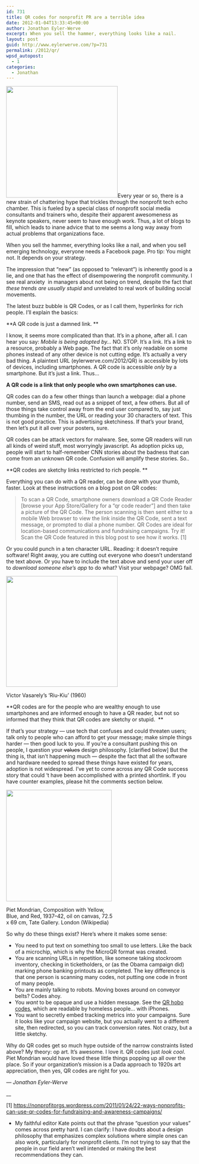 ```yaml
---
id: 731
title: QR codes for nonprofit PR are a terrible idea
date: 2012-01-04T13:33:45+00:00
author: Jonathan Eyler-Werve
excerpt: When you sell the hammer, everything looks like a nail.
layout: post
guid: http://www.eylerwerve.com/?p=731
permalink: /2012/qr/
wpsd_autopost:
  - 1
categories:
  - Jonathan
---
```

[<img class="alignright size-medium wp-image-748" title="QR2" src="http://www.eylerwerve.com/wp-content/uploads/2012/01/QR2-300x300.png" alt="" width="300" height="300" srcset="http://www.eylerwerve.com/wp-content/uploads/2012/01/QR2-150x150.png 150w, http://www.eylerwerve.com/wp-content/uploads/2012/01/QR2-300x300.png 300w, http://www.eylerwerve.com/wp-content/uploads/2012/01/QR2.png 344w" sizes="(max-width: 300px) 100vw, 300px" />](http://www.eylerwerve.com/wp-content/uploads/2012/01/QR2.png)Every year or so, there is a new strain of chattering hype that trickles through the nonprofit tech echo chamber. This is fueled by a special class of nonprofit social media consultants and trainers who, despite their apparent awesomeness as keynote speakers, never seem to have enough work. Thus, a lot of blogs to fill, which leads to inane advice that to me seems a long way away from actual problems that organizations face.

When you sell the hammer, everything looks like a nail, and when you sell emerging technology, everyone needs a Facebook page. Pro tip: You might not. It depends on your strategy.

The impression that &#8220;new&#8221; (as opposed to &#8220;relevant&#8221;) is inherently good is a lie, and one that has the effect of disempowering the nonprofit community. I see real anxiety  in managers about not being on trend, despite the fact that _these trends are usually stupid_ and unrelated to real work of building social movements.

The latest buzz bubble is QR Codes, or as I call them, hyperlinks for rich people. I&#8217;ll explain the basics:

**A QR code is just a damned link. **

I know, it seems more complicated than that. It&#8217;s in a phone, after all. I can hear you say: _Mobile is being adopted by&#8230;_ NO. STOP. It&#8217;s a link. It&#8217;s a link to a resource, probably a Web page. The fact that it&#8217;s only readable on some phones instead of any other device is not cutting edge. It&#8217;s actually a very bad thing. A plaintext URL (eylerwerve.com/2012/QR) is accessible by lots of devices, including smartphones. A QR code is accessible _only_ by a smartphone. But it&#8217;s just a link. Thus&#8230;

**A QR code is a link that only people who own smartphones can use.**

QR codes can do a few other things than launch a webpage: dial a phone number, send an SMS, read out as a snippet of text, a few others. But all of those things take control away from the end user compared to, say just thumbing in the number, the URL or reading your 30 characters of text. This is not good practice. This is advertising sketchiness. If that&#8217;s your brand, then let&#8217;s put it all over your posters, sure.

QR codes can be attack vectors for malware. See, some QR readers will run all kinds of weird stuff, most worryingly javascript. As adoption picks up, people will start to half-remember CNN stories about the badness that can come from an unknown QR code. Confusion will amplify these stories. So..

**QR codes are sketchy links restricted to rich people. **

Everything you can do with a QR reader, can be done with your thumb, faster. Look at these instructions on a blog post on QR codes:

> To scan a QR Code, smartphone owners download a QR Code Reader [browse your App Store/Gallery for a &#8220;qr code reader&#8221;] and then take a picture of the QR Code. The person scanning is then sent either to a mobile Web browser to view the link inside the QR Code, sent a text message, or prompted to dial a phone number. QR Codes are ideal for location-based communications and fundraising campaigns. Try it! Scan the QR Code featured in this blog post to see how it works. [1]

Or you could punch in a ten character URL. Reading: it doesn&#8217;t require software! Right away, you are cutting out everyone who doesn&#8217;t understand the text above. Or you have to include the text above and send your user off to _download_ _someone else&#8217;s app_ to do what? Visit your webpage? OMG fail.

<div id="attachment_741" style="width: 310px" class="wp-caption alignright">
  <a href="http://www.eylerwerve.com/wp-content/uploads/2012/01/vasarely.jpg"><img class="size-medium wp-image-741" title="vasarely" src="http://www.eylerwerve.com/wp-content/uploads/2012/01/vasarely-300x298.jpg" alt="" width="300" height="298" /></a>
  
  <p class="wp-caption-text">
    Victor Vasarely’s ‘Riu-Kiu’ (1960)
  </p>
</div>

**QR codes are for the people who are wealthy enough to use smartphones and are informed enough to have a QR reader, but not so informed that they think that QR codes are sketchy or stupid.  **

If that&#8217;s your strategy &#8212; use tech that confuses and could threaten users; talk only to people who can afford to get your message; make simple things harder &#8212; then good luck to you. If you&#8217;re a consultant pushing this on people, I question your <del>values</del> design philosophy. [clarified below] But the thing is, that isn&#8217;t happening much &#8212; despite the fact that all the software and hardware needed to spread these things have existed for years, adoption is not widespread. I&#8217;ve yet to come across any QR Code success story that could &#8216;t have been accomplished with a printed shortlink. If you have counter examples, please hit the comments section below.

<div id="attachment_733" style="width: 294px" class="wp-caption alignright">
  <a href="http://www.eylerwerve.com/wp-content/uploads/2012/01/mondrian.jpg"><img class="size-medium wp-image-733" title="Piet Mondrian" src="http://www.eylerwerve.com/wp-content/uploads/2012/01/mondrian-284x300.jpg" alt="" width="284" height="300" /></a>
  
  <p class="wp-caption-text">
    Piet Mondrian, Composition with Yellow, Blue, and Red, 1937–42, oil on canvas, 72.5 x 69 cm, Tate Gallery. London (Wikipedia)
  </p>
</div>

So why do these things exist? Here&#8217;s where it makes some sense:

  * You need to put text on something too small to use letters. Like the back of a microchip, which is why the MicroQR format was created.
  * You are scanning URLs in repetition, like someone taking stockroom inventory, checking in ticketholders, or (as the Obama campaign did) marking phone banking printouts as completed. The key difference is that one person is scanning many codes, not putting one code in front of many people.
  * You are mainly talking to robots. Moving boxes around on conveyor belts? Codes ahoy.
  * You _want_ to be opaque and use a hidden message. See the [QR hobo codes](http://fffff.at/qr-stenciler-and-qr-hobo-codes/), which are readable by homeless people&#8230; with iPhones.
  * You want to secretly embed tracking metrics into your campaigns. Sure it looks like your campaign website, but you actually went to a different site, then redirected, so you can track conversion rates. Not crazy, but a little sketchy.

Why do QR codes get so much hype outside of the narrow constraints listed above? My theory: op art. It&#8217;s awesome. I love it. QR codes just _look cool_. Piet Mondrian would have loved these little things popping up all over the place. So if your organization&#8217;s mission is a Dada approach to 1920s art appreciation, then yes, QR codes are right for you.

_&#8212; Jonathan Eyler-Werve_

__
  
[1] https://nonprofitorgs.wordpress.com/2011/01/24/22-ways-nonprofits-can-use-qr-codes-for-fundraising-and-awareness-campaigns/

* My faithful editor Kate points out that the phrase &#8220;question your values&#8221; comes across pretty hard. I can clarify: I have doubts about a design philosophy that emphasizes complex solutions where simple ones can also work, particularly for nonprofit clients. I&#8217;m not trying to say that the people in our field aren&#8217;t well intended or making the best recommendations they can.